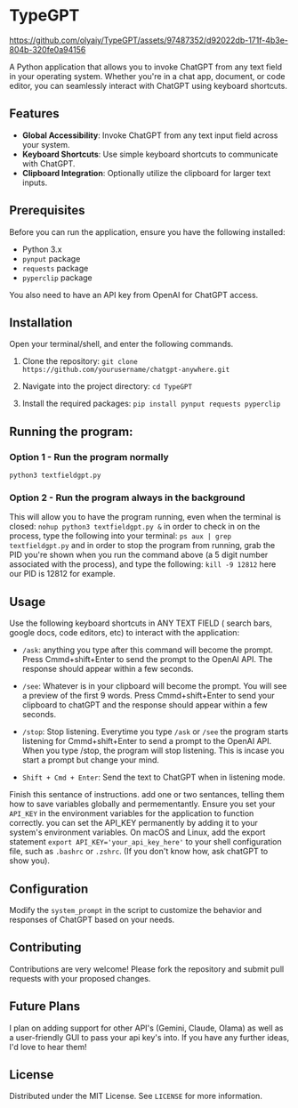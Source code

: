 # TypeGPT



https://github.com/olyaiy/TypeGPT/assets/97487352/d92022db-171f-4b3e-804b-320fe0a94156



A Python application that allows you to invoke ChatGPT from any text field in your operating system. Whether you're in a chat app, document, or code editor, you can seamlessly interact with ChatGPT using keyboard shortcuts.

## Features

- **Global Accessibility**: Invoke ChatGPT from any text input field across your system.
- **Keyboard Shortcuts**: Use simple keyboard shortcuts to communicate with ChatGPT.
- **Clipboard Integration**: Optionally utilize the clipboard for larger text inputs.

## Prerequisites

Before you can run the application, ensure you have the following installed:
- Python 3.x
- `pynput` package
- `requests` package
- `pyperclip` package

You also need to have an API key from OpenAI for ChatGPT access.

## Installation
Open your terminal/shell, and enter the following commands.


1. Clone the repository:
``` git clone https://github.com/yourusername/chatgpt-anywhere.git ```

3. Navigate into the project directory:
```cd TypeGPT```

4. Install the required packages:
```pip install pynput requests pyperclip```

## Running the program:
### Option 1 - Run the program normally ###
```python3 textfieldgpt.py```

### Option 2 - Run the program always in the background ###
This will allow you to have the program running, even when the terminal is closed:
```nohup python3 textfieldgpt.py &```
in order to check in on the process, type the following into your terminal:
```ps aux | grep textfieldgpt.py```
and in order to stop the program from running, grab the PID you're shown when you run the command above (a 5 digit number associated with the process), and type the following:
```kill -9 12812``` 
here our PID is 12812 for example.


## Usage ##
Use the following keyboard shortcuts in ANY TEXT FIELD ( search bars, google docs, code editors, etc) to interact with the application:

- `/ask`: anything you type after this command will become the prompt. Press Cmmd+shift+Enter to send the prompt to the OpenAI API.
The response should appear within a few seconds.

- `/see`: Whatever is in your clipboard will become the prompt. You will see a preview of the first 9 words. Press Cmmd+shift+Enter to send your clipboard to chatGPT and the response should appear within a few seconds.

- `/stop`: Stop listening. Everytime you type `/ask` or `/see` the program starts listening for Cmmd+shift+Enter to send a prompt to the OpenAI API. When you type /stop, the program will stop listening. This is incase you start a prompt but change your mind. 

- `Shift + Cmd + Enter`: Send the text to ChatGPT when in listening mode.

Finish this sentance of instructions. add one or two sentances, telling them how to save variables globally and permementantly.
Ensure you set your `API_KEY` in the environment variables for the application to function correctly.
you can set the API_KEY permanently by adding it to your system's environment variables. On macOS and Linux, add the export statement `export API_KEY='your_api_key_here'` to your shell configuration file, such as `.bashrc` or `.zshrc`. (If you don't know how, ask chatGPT to show you).

## Configuration

Modify the `system_prompt` in the script to customize the behavior and responses of ChatGPT based on your needs.

## Contributing

Contributions are very welcome! Please fork the repository and submit pull requests with your proposed changes.

## Future Plans
I plan on adding support for other API's (Gemini, Claude, Olama) as well as a user-friendly GUI to pass your api key's into. If you have any further ideas, I'd love to hear them!


## License

Distributed under the MIT License. See `LICENSE` for more information.











